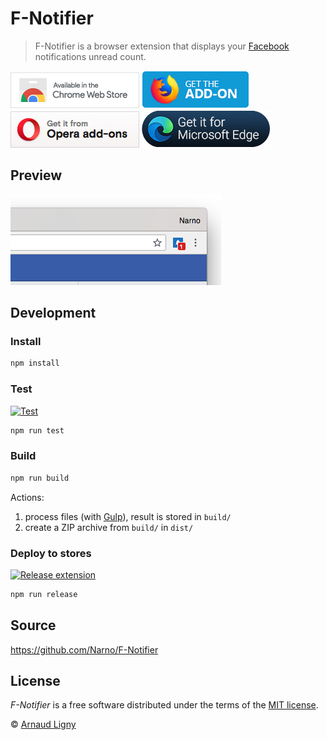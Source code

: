 # F-Notifier

> F-Notifier is a browser extension that displays your [Facebook](https://www.facebook.com) notifications unread count.

[![F-Notifier available in the Chrome Web Store](docs/ChromeWebStoreBadgeWBorder.png)](https://chrome.google.com/webstore/detail/facebook-notifier/befpdcighpikpkklmfonkmdafmfnnkfn) [![F-Notifier available in Mozilla Add-ons](docs/AMO-button_1.png)](https://addons.mozilla.org/fr/firefox/addon/f-notifier/) [![Get F-Notifier from Opera add-ons](docs/addons_206x58_en.png)](https://addons.opera.com/fr/extensions/details/f-notifier/) [![Open New Tab After Current Tab available in Microsoft Edge Addons](docs/MicrosoftEdgeAddonsBadge.png)](https://microsoftedge.microsoft.com/addons/detail/fnotifier/jkpbopolkbhegaabkoljoofcfingihlp)

## Preview

![F-Notifier screenshot](docs/screenshot.png "F-Notifier screenshot")

## Development

### Install

```bash
npm install
```

### Test

[![Test](https://github.com/Narno/F-Notifier/actions/workflows/test.yml/badge.svg)](https://github.com/Narno/F-Notifier/actions/workflows/test.yml)

```bash
npm run test
```

### Build

```bash
npm run build
```

Actions:

1. process files (with [Gulp](https://gulpjs.com)), result is stored in `build/`
2. create a ZIP archive from `build/` in `dist/`

### Deploy to stores

[![Release extension](https://github.com/Narno/F-Notifier/actions/workflows/release.yml/badge.svg)](https://github.com/Narno/F-Notifier/actions/workflows/release.yml)

```bash
npm run release
```

## Source

<https://github.com/Narno/F-Notifier>

## License

_F-Notifier_ is a free software distributed under the terms of the [MIT license](https://opensource.org/licenses/MIT).

© [Arnaud Ligny](https://arnaudligny.fr)
